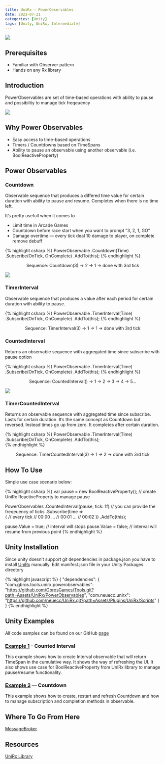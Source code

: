 ```yaml
---
title: UniRx — PowerObservables
date: 2021-07-21
categories: [Unity]
tags: [Unity, UniRx, Intermediate]
---
```


<img src="https://miro.medium.com/max/1400/1*_2RS45J71xqtGhd0YXV7og.png"/>

## Prerequisites
- Familiar with Observer pattern
- Hands on any Rx library

## Introduction
PowerObservables are set of time-based operations with ability to pause and possibility to manage tick freqeuency

<img src="https://miro.medium.com/max/1400/1*70s-avP-TB6Pu9PfbyVsUg.png"/>

## Why Power Observables
- Easy access to time-based operations
- Timers / Countdowns based on TimeSpans
- Ability to pause an observable using another observable (i.e. BoolReactiveProperty)

## Power Observables

### Countdown
Observable sequence that produces a differed time value for certain duration with ability to pause and resume. Completes when there is no time left.

It’s pretty usefull when it comes to
- Limit time in Arcade Games
- Countdown before race start when you want to prompt “3, 2, 1, GO”
- Damage overtime — every tick deal 10 damage to player, on complete remove debuff

{% highlight csharp %}
PowerObservable
	.Countdown(Time)
	.Subscribe(OnTick, OnComplete)
	.AddTo(this);
{% endhighlight %}

<center>

Sequence: Countdown(3) → 2 → 1 → done with 3rd tick

</center>

<img src="https://miro.medium.com/max/1400/0*XEtPJonU3rEa_Vp6.gif"/>

### TimerInterval 
Observable sequence that produces a value after each period for certain duration with ability to pause.

{% highlight csharp %}
PowerObservable
	.TimerInterval(Time)
	.Subscribe(OnTick, OnComplete)
	.AddTo(this);
{% endhighlight %}

<center>

Sequence: TimerInterval(3) → 1 → 1 → done with 3rd tick

</center>

### CountedInterval  
Returns an observable sequence with aggregated time since subscribe with pause option

{% highlight csharp %}
PowerObservable
	.TimerInterval(Time)
	.Subscribe(OnTick, OnComplete)
	.AddTo(this);
{% endhighlight %}

<center>

Sequence: CountedInterval() → 1 → 2 → 3 → 4 → 5…

</center>

<img src="https://miro.medium.com/max/1400/0*Q2kycPxP81ZEBt5o.gif">

### TimerCountedInterval   
Returns an observable sequence with aggregated time since subscribe. Lasts for certain duration. It’s the same concept as Countdown but reversed. Instead times go up from zero. It completes after certain duration.

{% highlight csharp %}
PowerObservable
	.TimerInterval(Time)
	.Subscribe(OnTick, OnComplete)
	.AddTo(this);	   
{% endhighlight %}

<center>

Sequence: TimerCountedInterval(3) → 1 → 2 → done with 3rd tick

</center>

## How To Use
Simple use case scenario below:

{% highlight csharp %}
var pause = new BoolReactiveProperty(); // create UniRx ReactiveProperty to manage pause

PowerObservables
	.CountedInterval(pause, tick: 1f) // you can provide the freqeuency of ticks
	.Subscribe(time => 	
	{ 
		// every tick 
		// 00:00 ...
		// 00:01 ...
		// 00:02
	})
	.AddTo(this); 

pause.Value = true; // interval will stops
pause.Value = false; // interval will resume from previous point
{% endhighlight %}

## Unity Installation
Since unity doesn’t support git dependencies in package.json you have to install [UniRx](https://github.com/neuecc/UniRx#upm-package) manually.
Edit manifest.json file in your Unity Packages directory

{% highlight javascript %}
{
	"dependencies": {
		"com.gbros.tools.unirx.powerobservables": "[<https://github.com/GbrosGames/Tools.git?path=Assets/UniRx/PowerObservables>](<https://github.com/GbrosGames/Tools.git?path=Assets/UniRx/PowerObservables>)",
		"com.neuecc.unirx": "[<https://github.com/neuecc/UniRx.git?path=Assets/Plugins/UniRx/Scripts>](<https://github.com/neuecc/UniRx.git?path=Assets/Plugins/UniRx/Scripts>)"
	}
}
{% endhighlight %}

## Unity Examples
All code samples can be found on our GitHub [page](https://github.com/GbrosGames/Tools/tree/main/Assets/UniRx/PowerObservables)

### [Example 1](https://github.com/GbrosGames/Tools/blob/main/Assets/UniRx/PowerObservables/Samples~/Example%201/CountedInterval.cs) - Counted Interval
This example shows how to create Interval observable that will return TimeSpan in the cumulative way. It shows the way of refreshing the UI. It also shows use case for BoolReactiveProperty from UniRx library to manage pause/resume functionality.

### [Example 2](https://github.com/GbrosGames/Tools/blob/main/Assets/UniRx/PowerObservables/Samples~/Example%202/Countdown.cs) — Countdown
This example shows how to create, restart and refresh Countdown and how to manage subscription and completion methods in observable.

## Where To Go From Here
[MessageBroker](https://www.gbrosgames.com/post/unirx-series-part-1-messagebroker)

## Resources
[UniRx Library](https://github.com/neuecc/UniRx)